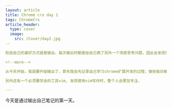 ```yaml
---
layout: article
title: Chrome crx day 1
tags: ChromeCrx
article_header:
  type: cover
  image:
    src: /Cover/day2.jpg
--

检验自己的最好方式就是输出，每次输出时都是给自己换了另外一个场景思考问题，因此会发现很多问题。

<!--more-->

从今天开始，我就要开始输出了，首先我会先记录自己学习chrome扩展开发的过程，做到每日输出一些笔记。也算是一天的总结。

另外还有一个必须要学会的工具vim, 发现使用vim写作时，整个人会更加专注。

---
```


今天是通过输出自己笔记的第一天。
